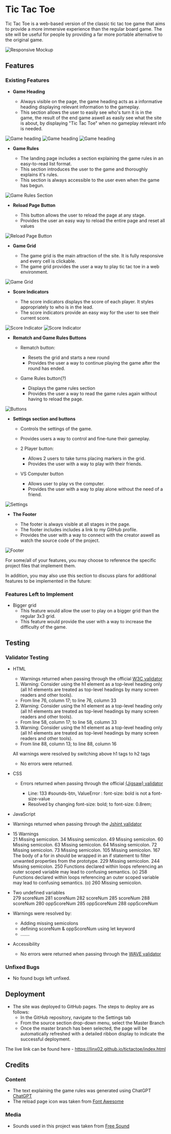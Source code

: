 # Tic Tac Toe

Tic Tac Toe is a web-based version of the classic tic tac toe game that aims to provide a more immersive experience than the regular board game. The site will be useful for people by providing a far more portable alternative to the original game.

![Responsive Mockup](media/mockup.png)

## Features 

### Existing Features

- __Game Heading__

  - Always visible on the page, the game heading acts as a informative heading displaying relevant information to the gameplay.
  - This section allows the user to easily see who's turn it is in the game, the result of the end game aswell as easily see what the site is about, by displaying "Tic Tac Toe" when no gameplay relevant info is needed.

![Game heading](media/gameheading1.png)
![Game heading](media/gameheading2.png)
![Game heading](media/gameheading3.png)

- __Game Rules__

  - The landing page includes a section explaining the game rules in an easy-to-read list format.
  - This section introduces the user to the game and thoroughly explains it's rules.
  - This section is always accessible to the user even when the game has begun.

![Game Rules Section](media/gamerules.png)

- __Reload Page Button__

  - This button allows the user to reload the page at any stage.
  - Provides the user an easy way to reload the entire page and reset all values

![Reload Page Button](media/reloadbutton.png)

- __Game Grid__ 

  - The game grid is the main attraction of the site. It is fully responsive and every cell is clickable.
  - The game grid provides the user a way to play tic tac toe in a web environment.

![Game Grid](media/gamegrid.png)

- __Score Indicators__

  - The score indicators displays the score of each player. It styles appropriately to who is in the lead.
  - The score indicators provide an easy way for the user to see their current score.

![Score Indicator](media/scoreindicator1.png)
![Score Indicator](media/scoreindicator2.png)

- __Rematch and Game Rules Buttons__

  - Rematch button:
    - Resets the grid and starts a new round
    - Provides the user a way to continue playing the game after the round has ended.

  - Game Rules button(?)
    - Displays the game rules section
    - Provides the user a way to read the game rules again without having to reload the page.

![Buttons](media/buttons.png)

- __Settings section and buttons__

  - Controls the settings of the game.
  - Provides users a way to control and fine-tune their gameplay.

  - 2 Player button:
    - Allows 2 users to take turns placing markers in the grid.
    - Provides the user with a way to play with their friends.

  - VS Computer button
    - Allows user to play vs the computer.
    - Provides the user with a way to play alone without the need of a friend.

![Settings](media/settings.png)

- __The Footer__

  - The footer is always visible at all stages in the page.
  - The footer includes includes a link to my GitHub profile.
  - Provides the user with a way to connect with the creator aswell as watch the source code of the project.

![Footer](media/footer.png)

For some/all of your features, you may choose to reference the specific project files that implement them.

In addition, you may also use this section to discuss plans for additional features to be implemented in the future:

### Features Left to Implement

- Bigger grid
  - This feature would allow the user to play on a bigger grid than the regular 3x3 grid.
  - This feature would provide the user with a way to increase the difficulty of the game.

## Testing 

### Validator Testing 

- HTML
  - Warnings returned when passing through the official [W3C validator]()

  1. Warning: Consider using the h1 element as a top-level heading only (all h1 elements are treated as top-level headings by many screen readers and other tools).
    - From line 76, column 17; to line 76, column 33
  
  2. Warning: Consider using the h1 element as a top-level heading only (all h1 elements are treated as top-level headings by many screen readers and other tools).
    - From line 58, column 17; to line 58, column 33

  3. Warning: Consider using the h1 element as a top-level heading only (all h1 elements are treated as top-level headings by many screen readers and other tools).
    - From line 88, column 13; to line 88, column 16

  All warnings were resolved by switching above h1 tags to h2 tags

  - No errors were returned.
    

- CSS
  - Errors returned when passing through the official [(Jigsaw) validator]()
    
    - Line: 133 #sounds-btn, ValueError : font-size: bold is not a font-size-value
    - Resolved by changing font-size: bold; to font-size: 0.8rem;

- JavaScript
 - Warnings returned when passing through the [Jshint validator]()

- 15 Warnings	
21	Missing semicolon.
34	Missing semicolon.
49	Missing semicolon.
60	Missing semicolon.
63	Missing semicolon.
64	Missing semicolon.
72	Missing semicolon.
73	Missing semicolon.
105	Missing semicolon.
167	The body of a for in should be wrapped in an if statement to filter unwanted properties from the prototype.
229	Missing semicolon.
244	Missing semicolon.
250	Functions declared within loops referencing an outer scoped variable may lead to confusing semantics. (x)
258	Functions declared within loops referencing an outer scoped variable may lead to confusing semantics. (o)
260	Missing semicolon.

- Two undefined variables	
279	scoreNum
281	scoreNum
282	scoreNum
285	scoreNum
288	scoreNum
280	oppScoreNum
285	oppScoreNum
288	oppScoreNum

- Warnings were resolved by:
    - Adding missing semicolons
    - defining scoreNum & oppScoreNum using let keyword
    - .......


- Accessibility
  - No errors were returned when passing through the [WAVE validator](hhttps://wave.webaim.org/report#/https://linx02.github.io/tictactoe/)

### Unfixed Bugs

- No found bugs left unfixed.

## Deployment

- The site was deployed to GitHub pages. The steps to deploy are as follows: 
  - In the GitHub repository, navigate to the Settings tab 
  - From the source section drop-down menu, select the Master Branch
  - Once the master branch has been selected, the page will be automatically refreshed with a detailed ribbon display to indicate the successful deployment. 

The live link can be found here - https://linx02.github.io/tictactoe/index.html

## Credits 

### Content 

- The text explaining the game rules was generated using ChatGPT [ChatGPT](https://chat.openai.com/)
- The reload page icon was taken from [Font Awesome](https://fontawesome.com/)

### Media

- Sounds used in this project was taken from [Free Sound](https://freesound.org/)